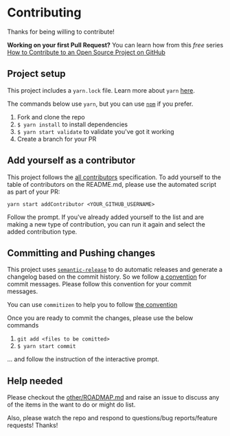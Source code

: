 # Contributing

Thanks for being willing to contribute!

**Working on your first Pull Request?** You can learn how from this *free* series
[How to Contribute to an Open Source Project on GitHub](https://egghead.io/series/how-to-contribute-to-an-open-source-project-on-github)

## Project setup

This project includes a `yarn.lock` file. Learn more about `yarn` [here](https://yarnpkg.com/).

The commands below use `yarn`, but you can use [`npm`](https://www.npmjs.com) if you prefer.

1. Fork and clone the repo
2. `$ yarn install` to install dependencies
3. `$ yarn start validate` to validate you've got it working
4. Create a branch for your PR

## Add yourself as a contributor

This project follows the [all contributors][all-contributors] specification. To add yourself to the table of
contributors on the README.md, please use the automated script as part of your PR:

```console
yarn start addContributor <YOUR_GITHUB_USERNAME>
```

Follow the prompt. If you've already added yourself to the list and are making a new type of contribution, you can run
it again and select the added contribution type.

## Committing and Pushing changes

This project uses [`semantic-release`][semantic-release] to do automatic releases and generate a changelog based on the
commit history. So we follow [a convention][convention] for commit messages. Please follow this convention for your
commit messages.

You can use `commitizen` to help you to follow [the convention](https://github.com/stevemao/conventional-changelog-angular/blob/master/convention.md)

Once you are ready to commit the changes, please use the below commands

1. `git add <files to be comitted>`
2. `$ yarn start commit`

... and follow the instruction of the interactive prompt.

## Help needed

Please checkout the [other/ROADMAP.md](https://github.com/kentcdodds/p-s/blob/master/other/ROADMAP.md) and raise an issue to discuss
any of the items in the want to do or might do list.

Also, please watch the repo and respond to questions/bug reports/feature requests! Thanks!

[semantic-release]: https://npmjs.com/package/semantic-release
[convention]: https://github.com/stevemao/conventional-changelog-angular/blob/master/convention.md
[all-contributors]: https://github.com/kentcdodds/all-contributors
